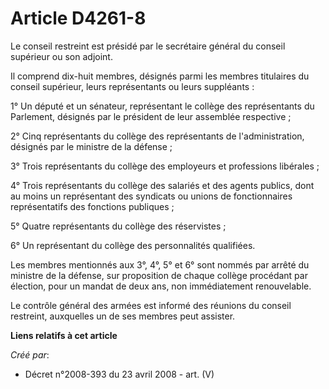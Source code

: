 # Article D4261-8

Le conseil restreint est présidé par le secrétaire général du conseil supérieur ou son adjoint.

Il comprend dix-huit membres, désignés parmi les membres titulaires du conseil supérieur, leurs représentants ou leurs
suppléants :

1° Un député et un sénateur, représentant le collège des représentants du Parlement, désignés par le président de leur
assemblée respective ;

2° Cinq représentants du collège des représentants de l'administration, désignés par le ministre de la défense ;

3° Trois représentants du collège des employeurs et professions libérales ;

4° Trois représentants du collège des salariés et des agents publics, dont au moins un représentant des syndicats ou unions
de fonctionnaires représentatifs des fonctions publiques ;

5° Quatre représentants du collège des réservistes ;

6° Un représentant du collège des personnalités qualifiées.

Les membres mentionnés aux 3°, 4°, 5° et 6° sont nommés par arrêté du ministre de la défense, sur proposition de chaque
collège procédant par élection, pour un mandat de deux ans, non immédiatement renouvelable.

Le contrôle général des armées est informé des réunions du conseil restreint, auxquelles un de ses membres peut assister.

**Liens relatifs à cet article**

_Créé par_:

  - Décret n°2008-393 du 23 avril 2008 - art. (V)
